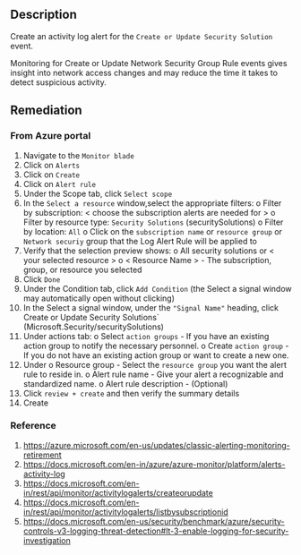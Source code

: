 ## Description

Create an activity log alert for the `Create or Update Security Solution` event.

Monitoring for Create or Update Network Security Group Rule events gives insight into network access changes and may reduce the time it takes to detect suspicious activity.

## Remediation

### From Azure portal

  1. Navigate to the `Monitor blade`
  2. Click on `Alerts`
  3. Click on `Create`
  4. Click on `Alert rule`
  5. Under the Scope tab, click `Select scope`
  6. In the `Select a resource` window,select the appropriate filters:
    o Filter by subscription: < choose the subscription alerts are needed for >
    o Filter by resource type: `Security Solutions` (securitySolutions)
    o Filter by location: `All`
    o Click on the `subscription name` or `resource group` or `Network securiy`
    group that the Log Alert Rule will be applied to
  7. Verify that the selection preview shows:
    o All security solutions or < your selected resource >
    o < Resource Name > - The subscription, group, or resource you selected
  8. Click `Done`
  9. Under the Condition tab, click `Add Condition` (the Select a signal window may automatically open without clicking)
  10. In the Select a signal window, under the `"Signal Name"` heading, click Create or Update Security Solutions` (Microsoft.Security/securitySolutions)
  11. Under actions tab:
    o Select `action groups` - If you have an existing action group to notify the necessary personnel.
    o Create `action group` - If you do not have an existing action group or want to create a new one.
  12. Under
    o Resource group - Select the `resource group` you want the alert rule to reside in.
    o Alert rule name - Give your alert a recognizable and standardized name.
    o Alert rule description - (Optional)
  13. Click `review + create` and then verify the summary details 
  14. Create

### Reference 

  1. https://azure.microsoft.com/en-us/updates/classic-alerting-monitoring-retirement
  2. https://docs.microsoft.com/en-in/azure/azure-monitor/platform/alerts-activity-log
  3. https://docs.microsoft.com/en-in/rest/api/monitor/activitylogalerts/createorupdate
  4. https://docs.microsoft.com/en-in/rest/api/monitor/activitylogalerts/listbysubscriptionid
  5. https://docs.microsoft.com/en-us/security/benchmark/azure/security-controls-v3-logging-threat-detection#lt-3-enable-logging-for-security-investigation